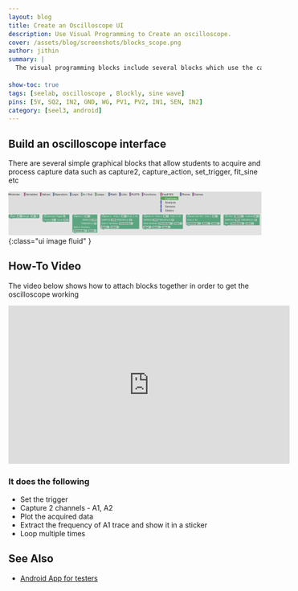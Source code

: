 ```yaml
---
layout: blog
title: Create an Oscilloscope UI
description: Use Visual Programming to Create an oscilloscope.
cover: /assets/blog/screenshots/blocks_scope.png
author: jithin
summary: |
  The visual programming blocks include several blocks which use the capture routines. You can use them to create a custom oscilloscope interface

show-toc: true
tags: [seelab, oscilloscope , Blockly, sine wave]
pins: [5V, SQ2, IN2, GND, WG, PV1, PV2, IN1, SEN, IN2]
category: [seel3, android]
---
```


  
## Build an oscilloscope interface
    
There are several simple graphical blocks that allow students to acquire and process capture data such as capture2, capture_action, set_trigger, fit_sine etc

![](/assets/blog/screenshots/capture_blocks.png){:class="ui image fluid" }

## How-To Video 

The video below shows how to attach blocks together in order to get the oscilloscope working

<iframe width="560" height="315" src="https://www.youtube.com/embed/tzDwFtMKp_I" title="YouTube video player" frameborder="0" allow="accelerometer; autoplay; clipboard-write; encrypted-media; gyroscope; picture-in-picture" allowfullscreen></iframe>

### It does the following

+ Set the trigger
+ Capture 2 channels - A1, A2
+ Plot the acquired data
+ Extract the frequency of A1 trace and show it in a sticker
+ Loop multiple times 

## See Also
 + [Android App for testers](https://play.google.com/store/apps/details?id=com.cspark.research.eyes17)
